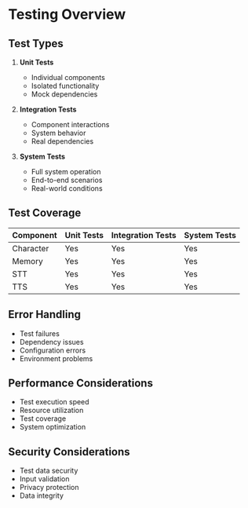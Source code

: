 # Testing Overview

## Test Types
1. **Unit Tests**
   - Individual components
   - Isolated functionality
   - Mock dependencies

2. **Integration Tests**
   - Component interactions
   - System behavior
   - Real dependencies

3. **System Tests**
   - Full system operation
   - End-to-end scenarios
   - Real-world conditions

## Test Coverage
| Component | Unit Tests | Integration Tests | System Tests |
|-----------|------------|-------------------|--------------|
| Character | Yes | Yes | Yes |
| Memory | Yes | Yes | Yes |
| STT | Yes | Yes | Yes |
| TTS | Yes | Yes | Yes |

## Error Handling
- Test failures
- Dependency issues
- Configuration errors
- Environment problems

## Performance Considerations
- Test execution speed
- Resource utilization
- Test coverage
- System optimization

## Security Considerations
- Test data security
- Input validation
- Privacy protection
- Data integrity